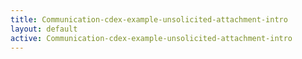```yaml
---
title: Communication-cdex-example-unsolicited-attachment-intro
layout: default
active: Communication-cdex-example-unsolicited-attachment-intro
---
```


